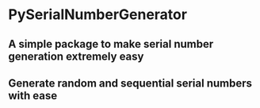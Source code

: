 # PySerialNumberGenerator

## A simple package to make serial number generation extremely easy 

## Generate random and sequential serial numbers with ease